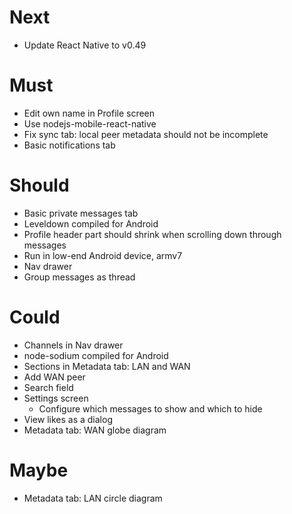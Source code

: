 # Next

- Update React Native to v0.49

# Must

- Edit own name in Profile screen
- Use nodejs-mobile-react-native
- Fix sync tab: local peer metadata should not be incomplete
- Basic notifications tab

# Should

- Basic private messages tab
- Leveldown compiled for Android
- Profile header part should shrink when scrolling down through messages
- Run in low-end Android device, armv7
- Nav drawer
- Group messages as thread

# Could

- Channels in Nav drawer
- node-sodium compiled for Android
- Sections in Metadata tab: LAN and WAN
- Add WAN peer
- Search field
- Settings screen
  - Configure which messages to show and which to hide
- View likes as a dialog
- Metadata tab: WAN globe diagram

# Maybe

- Metadata tab: LAN circle diagram
